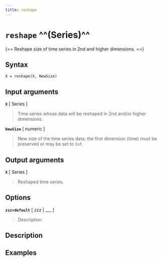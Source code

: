 ```yaml
---
title: reshape
---
```


# `reshape` ^^(Series)^^

{== Reshape size of time series in 2nd and higher dimensions. ==}


## Syntax 

    X = reshape(X, NewSize)


## Input arguments 

__`X`__ [ Series ] 
> 
> Time series  whose data will be reshaped in
> 2nd and/or higher dimensions.
> 

__`NewSize`__ [ numeric ] 
>
>New size of the time series data; the first
>dimension (time) must be preserved or may be set to `Inf`.
>

## Output arguments 

__`X`__ [ Series ] 
> 
> Reshaped time series.
> 


## Options 

__`zzz=default`__ [ zzz | ___ ]
> 
> Description
> 


## Description 



## Examples

```matlab
```

